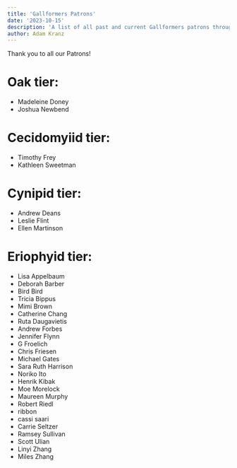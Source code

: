 ```yaml
---
title: 'Gallformers Patrons'
date: '2023-10-15'
description: 'A list of all past and current Gallformers patrons through Patreon.'
author: Adam Kranz
---
```


Thank you to all our Patrons!

# Oak tier:

- Madeleine Doney
- Joshua Newbend

# Cecidomyiid tier:

- Timothy Frey
- Kathleen Sweetman

# Cynipid tier:

- Andrew Deans
- Leslie Flint
- Ellen Martinson

# Eriophyid tier:

- Lisa Appelbaum
- Deborah Barber
- Bird Bird
- Tricia Bippus
- Mimi Brown
- Catherine Chang
- Ruta Daugavietis
- Andrew Forbes
- Jennifer Flynn
- G Froelich
- Chris Friesen
- Michael Gates
- Sara Ruth Harrison
- Noriko Ito
- Henrik Kibak
- Moe Morelock
- Maureen Murphy
- Robert Riedl
- ribbon
- cassi saari
- Carrie Seltzer
- Ramsey Sullivan
- Scott Ulian
- Linyi Zhang
- Miles Zhang
